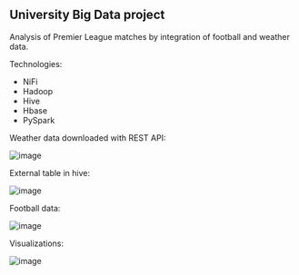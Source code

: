 ## University Big Data project

Analysis of Premier League matches by integration of football and weather data.

Technologies:
- NiFi
- Hadoop
- Hive
- Hbase
- PySpark

Weather data downloaded with REST API:

![image](https://github.com/user-attachments/assets/f8af77fd-9926-4e32-bd78-5cee47731491)

External table in hive:

![image](https://github.com/user-attachments/assets/1cecde22-a48c-4384-b8f4-b7e9dcfdac00)

Football data:

![image](https://github.com/user-attachments/assets/602241f0-0fca-4980-88b0-5494d2806a0a)

Visualizations:

![image](https://github.com/user-attachments/assets/6172a2ea-26e0-4333-a0df-f9f27cf3ca52)


